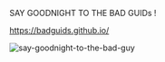SAY GOODNIGHT TO THE BAD GUIDs !

https://badguids.github.io/

![say-goodnight-to-the-bad-guy](https://github.com/user-attachments/assets/18e552ad-9b90-456d-8a3f-b6edfb19cf2d)
